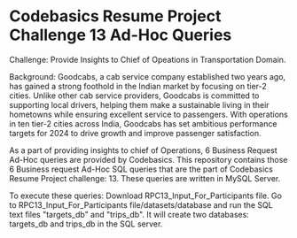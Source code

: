 # Codebasics Resume Project Challenge 13 Ad-Hoc Queries
Challenge: Provide Insights to Chief of Opeations in Transportation Domain.

Background: Goodcabs, a cab service company established two years ago, has gained a strong foothold in the Indian market by focusing on tier-2 cities. Unlike other cab service providers, Goodcabs is committed to supporting local drivers, helping them make a sustainable living in their hometowns while ensuring excellent service to passengers. With operations in ten tier-2 cities across India, Goodcabs has set ambitious performance targets for 2024 to drive growth and improve passenger satisfaction.

As a part of providing insights to chief of Operations, 6 Business Request Ad-Hoc queries are provided by Codebasics.
This repository contains those 6 Business request Ad-Hoc SQL queries that are the part of Codebasics Resume Project challenge: 13.
These queries are written in MySQL Server.

To execute these queries:
Download RPC13_Input_For_Participants file.
Go to RPC13_Input_For_Participants file/datasets/database and run the SQL text files "targets_db" and "trips_db".
It will create two databases: targets_db and trips_db in the SQL server.
